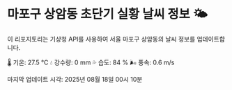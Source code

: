 
# 마포구 상암동 초단기 실황 날씨 정보 🌤️

이 리포지토리는 기상청 API를 사용하여 서울 마포구 상암동의 날씨 정보를 업데이트합니다. 

🌡️ 기온: 27.5 ℃
💧 강수량: 0 mm
💦 습도: 84 %
🌬️ 풍속: 0.6 m/s

마지막 업데이트 시각: 2025년 08월 18일 00시 10분    
